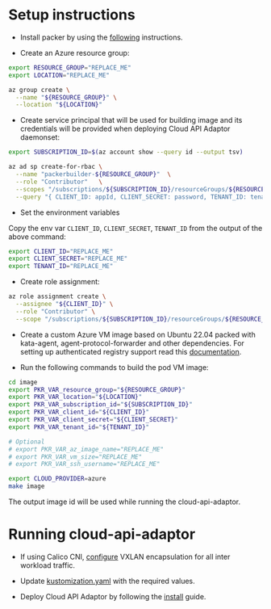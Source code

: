 # Setup instructions

- Install packer by using the [following](https://learn.hashicorp.com/tutorials/packer/get-started-install-cli) instructions.

- Create an Azure resource group:

```bash
export RESOURCE_GROUP="REPLACE_ME"
export LOCATION="REPLACE_ME"

az group create \
  --name "${RESOURCE_GROUP}" \
  --location "${LOCATION}"
```

- Create service principal that will be used for building image and its credentials will be provided when deploying Cloud API Adaptor daemonset:

```bash
export SUBSCRIPTION_ID=$(az account show --query id --output tsv)

az ad sp create-for-rbac \
  --name "packerbuilder-${RESOURCE_GROUP}"  \
  --role "Contributor"   \
  --scopes "/subscriptions/${SUBSCRIPTION_ID}/resourceGroups/${RESOURCE_GROUP}" \
  --query "{ CLIENT_ID: appId, CLIENT_SECRET: password, TENANT_ID: tenant }"
```

- Set the environment variables

Copy the env var `CLIENT_ID`, `CLIENT_SECRET`, `TENANT_ID` from the output of the above command:

```bash
export CLIENT_ID="REPLACE_ME"
export CLIENT_SECRET="REPLACE_ME"
export TENANT_ID="REPLACE_ME"
```

- Create role assignment:

```bash
az role assignment create \
  --assignee "${CLIENT_ID}" \
  --role "Contributor" \
  --scope "/subscriptions/${SUBSCRIPTION_ID}/resourceGroups/${RESOURCE_GROUP}"
```

- Create a custom Azure VM image based on Ubuntu 22.04 packed with kata-agent, agent-protocol-forwarder and other dependencies. For setting up authenticated registry support read this [documentation](../docs/registries-authentication.md).

- Run the following commands to build the pod VM image:

```bash
cd image
export PKR_VAR_resource_group="${RESOURCE_GROUP}"
export PKR_VAR_location="${LOCATION}"
export PKR_VAR_subscription_id="${SUBSCRIPTION_ID}"
export PKR_VAR_client_id="${CLIENT_ID}"
export PKR_VAR_client_secret="${CLIENT_SECRET}"
export PKR_VAR_tenant_id="${TENANT_ID}"

# Optional
# export PKR_VAR_az_image_name="REPLACE_ME"
# export PKR_VAR_vm_size="REPLACE_ME"
# export PKR_VAR_ssh_username="REPLACE_ME"

export CLOUD_PROVIDER=azure
make image
```

The output image id will be used while running the cloud-api-adaptor.

# Running cloud-api-adaptor

- If using Calico CNI, [configure](https://projectcalico.docs.tigera.io/networking/vxlan-ipip#configure-vxlan-encapsulation-for-all-inter-workload-traffic) VXLAN encapsulation for all inter workload traffic.

- Update [kustomization.yaml](../install/overlays/azure/kustomization.yaml) with the required values.

- Deploy Cloud API Adaptor by following the [install](../install/README.md) guide.
